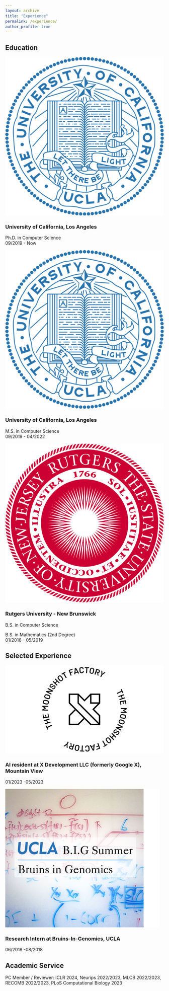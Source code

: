 ```yaml
---
layout: archive
title: "Experience"
permalink: /experience/
author_profile: true
---
```


## Education

<div class="education-entry">
  <div class="school-logo">
    <img src="/assets/images/experience/UCLA.png" alt="UCLA">
  </div>
  <div class="education-details">
    <h3>University of California, Los Angeles</h3>
    <p>Ph.D. in Computer Science<br>
    09/2019 - Now</p>
  </div>
</div>


<div class="education-entry">
  <div class="school-logo">
    <img src="/assets/images/experience/UCLA.png" alt="UCLA">
  </div>
  <div class="education-details">
    <h3>University of California, Los Angeles</h3>
    <p>M.S. in Computer Science<br>
    09/2019 - 04/2022</p>
  </div>
</div>


<div class="education-entry">
  <div class="school-logo">
    <img src="/assets/images/experience/rutgers.png" alt="School Logo">
  </div>
  <div class="education-details">
    <h3>Rutgers University - New Brunswick</h3>
    <p>B.S. in Computer Science<br>
    <p>B.S. in Mathematics (2nd Degree)<br>
    01/2016 - 05/2019</p>
  </div>
</div>


## Selected Experience

<div class="education-entry">
  <div class="school-logo">
    <img src="/assets/images/experience/X.png" alt="X Lgo">
  </div>
  <div class="education-details">
    <h3>AI resident at <strong>X Development LLC</strong> (formerly <strong>Google X</strong>), Mountain View </h3>
    01/2023 -05/2023</p>
  </div>
</div>


<div class="education-entry">
  <div class="school-logo">
    <img src="/assets/images/experience/BIG.png" alt="BIG Lgo">
  </div>
  <div class="education-details">
    <h3>Research Intern at <strong>Bruins-In-Genomics</strong>, UCLA </h3>
    06/2018 -08/2018</p>
  </div>
</div>

## Academic Service

PC Member / Reviewer: ICLR 2024, Neurips 2022/2023, MLCB 2022/2023, RECOMB 2022/2023, PLoS Computational Biology 2023